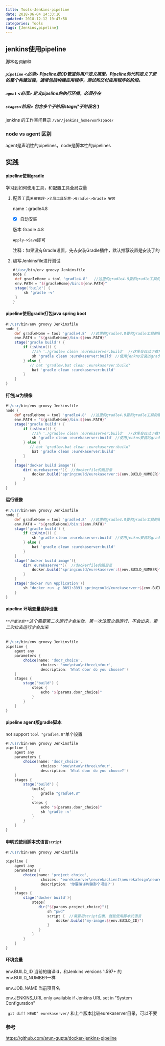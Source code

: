 ```yaml
---
title: Tools-Jenkins-pipeline
date: 2018-06-04 14:33:16
updated: 2018-12-12 10:47:58
categories: Tools
tags: [Jenkins,pipeline]
---
```


## jenkins使用pipeline

脚本名词解释

##### `pipeline` **<必须>** Pipeline是CD管道的用户定义模型。Pipeline的代码定义了您的整个构建过程，通常包括构建应用程序，测试和交付应用程序的阶段。 

##### `agent` **<必须>** 定义pipeline的执行环境，必须存在

##### `stages`<阶段> 包含多个子阶段stage('子阶段名')

 jenkins 的工作空间目录 `/var/jenkins_home/workspace/`

### node vs agent 区别

agent是声明性的pipelines，node是脚本性的pipelines

## 实践

#### pipeline使用gradle

学习到如何使用工具，和配置工具全局变量

1. 配置工具`系统管理->全局工具配置->Gradle->Gradle 安装`

   name：gradle4.8

   - [x] 自动安装

   版本 Gradle 4.8

   `Apply->Save`即可

   注释：如果没有Gradle设置，先去安装Gradle插件，默认推荐设置是安装了的

2. 编写Jenkinsfile进行测试

   ````groovy
   #!/usr/bin/env groovy Jenkinsfile
   node {
   	def gradleHome = tool 'gradle4.8'   //这里的gradle4.8要和gradle工具的配置里的name要一致
   	env.PATH = "${gradleHome}/bin:${env.PATH}"
   	stage('build') {
   		sh 'gradle -v'
   	}
   }
   ````

#### pipeline使用gradle打包java spring boot

```groovy
#!/usr/bin/env groovy Jenkinsfile
node {
    def gradleHome = tool 'gradle4.8'  //这里的gradle4.8要和gradle工具的配置里的name要一致
    env.PATH = "${gradleHome}/bin:${env.PATH}"
    stage('gradle build') {
        if (isUnix()) {
            //sh './gradlew clean :eurekaserver:build'  //这里会自动下载项目里的gradle版本(4.7)
            sh 'gradle clean :eurekaserver:build' //使用jenkns安装的gradle工具(4.8)
        } else {
           // bat 'gradlew.bat clean :eurekaserver:build'
            bat 'gradle clean :eurekaserver:build'
        }
    }
}
```

#### 打包jar为镜像

```groovy
#!/usr/bin/env groovy Jenkinsfile
node {
    def gradleHome = tool 'gradle4.8'  //这里的gradle4.8要和gradle工具的配置里的name要一致
    env.PATH = "${gradleHome}/bin:${env.PATH}"
    stage('gradle build') {
        if (isUnix()) {
            //sh './gradlew clean :eurekaserver:build'  //这里会自动下载项目里的gradle版本(4.7)
            sh 'gradle clean :eurekaserver:build' //使用jenkns安装的gradle工具(4.8)
        } else {
           // bat 'gradlew.bat clean :eurekaserver:build'
            bat 'gradle clean :eurekaserver:build'
        }
    }
    stage('docker build image'){
        dir('eurekaserver'){  //dockerfile的跟目录
            docker.build("springcould/eurekaserver:${env.BUILD_NUMBER}")
        }
    }
}
```

#### 运行镜像

```groovy
#!/usr/bin/env groovy Jenkinsfile
node {
    def gradleHome = tool 'gradle4.8'  //这里的gradle4.8要和gradle工具的配置里的name要一致
    env.PATH = "${gradleHome}/bin:${env.PATH}"
    stage('gradle build') {
        if (isUnix()) {
            sh 'gradle clean :eurekaserver:build' //使用jenkns安装的gradle工具(4.8)
        } else {
            bat 'gradle clean :eurekaserver:build'
        }
    }
    stage('docker build image'){
        dir('eurekaserver'){  //dockerfile的跟目录
            docker.build("springcould/eurekaserver:${env.BUILD_NUMBER}")
        }
    }
    stage('docker run Application'){
        sh "docker run -p 8091:8091 springcould/eurekaserver:${env.BUILD_NUMBER}"
    }
}
```

#### pipeline 环境变量选择设置

###### `**严重注意**`这个需要第二次运行才会生效，第一次设置之后运行，不会出来，第二次拉去运行才会出来

```groovy
#!/usr/bin/env groovy Jenkinsfile
pipeline {
    agent any
    parameters {
        choice(name: 'door_choice',
                choices: 'one\ntwo\nthree\nfour',
                description: 'What door do you choose?')
    }
    stages {
        stage('build') {
            steps {
                echo "${params.door_choice}"
            }
        }
    }
}
```

#### pipeline agent版gradle脚本

not support `tool "gradle4.8"`单个设置

```groovy
#!/usr/bin/env groovy Jenkinsfile
pipeline {
    agent any
    parameters {
        choice(name: 'door_choice',
                choices: 'one\ntwo\nthree\nfour',
                description: 'What door do you choose?')
    }
    stages {
        stage('build') {
            tools{
                gradle "gradle4.8"
            }
            steps {
                echo "${params.door_choice}"
                sh 'gradle -v'
            }
        }
    }
}
```

#### 申明式使用脚本式语言`script`

```groovy
#!/usr/bin/env groovy Jenkinsfile

pipeline {
    agent any
    parameters {
        choice(name: 'project_choice',
                choices: 'eurekaserver\neurekaclient\neurekafeign\neurekazuul',
                description: '你要编译构建那个项目?')
    }
    stages {
        stage('docker build'){
            steps{
               dir("${params.project_choice}"){
                   sh "pwd"
                   script {  //需要用script包裹，就能使用脚本式语言
                       docker.build("my-image:${env.BUILD_ID}")
                   }
               }
            }
        }
    }
}
```

#### 环境变量

env.BUILD_ID 当前的编译id，和Jenkins versions 1.597+ 的env.BUILD_NUMBER一样

env.JOB_NAME 当前项目名

env.JENKINS_URL only available if Jenkins URL set in "System Configuration"

` git diff HEAD^ eurekaserver/` 和上个版本比较eurekaserver目录，可以不要



### 参考

https://github.com/arun-gupta/docker-jenkins-pipeline